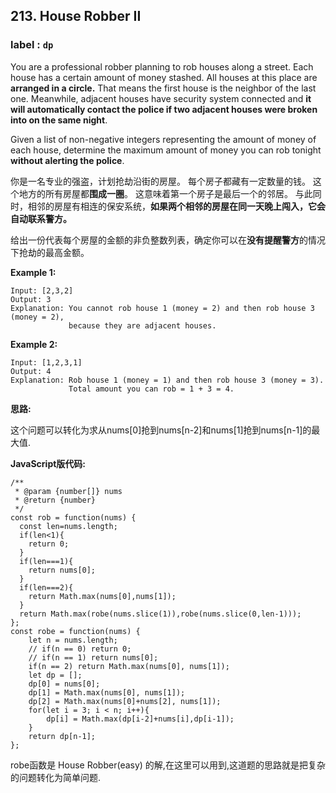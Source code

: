 ## 213. House Robber II

### label : `dp`

You are a professional robber planning to rob houses along a street. Each house has a certain amount of money stashed. All houses at this place are **arranged in a circle.** That means the first house is the neighbor of the last one. Meanwhile, adjacent houses have security system connected and **it will automatically contact the police if two adjacent houses were broken into on the same night**.

Given a list of non-negative integers representing the amount of money of each house, determine the maximum amount of money you can rob tonight **without alerting the police**.



你是一名专业的强盗，计划抢劫沿街的房屋。 每个房子都藏有一定数量的钱。 这个地方的所有房屋都**围成一圈**。 这意味着第一个房子是最后一个的邻居。 与此同时，相邻的房屋有相连的保安系统，**如果两个相邻的房屋在同一天晚上闯入，它会自动联系警方。**

 给出一份代表每个房屋的金额的非负整数列表，确定你可以在**没有提醒警方**的情况下抢劫的最高金额。



**Example 1:**

```
Input: [2,3,2]
Output: 3
Explanation: You cannot rob house 1 (money = 2) and then rob house 3 (money = 2),
             because they are adjacent houses.
```

**Example 2:**

```
Input: [1,2,3,1]
Output: 4
Explanation: Rob house 1 (money = 1) and then rob house 3 (money = 3).
             Total amount you can rob = 1 + 3 = 4.
```



**思路:**

​	这个问题可以转化为求从nums[0]抢到nums[n-2]和nums[1]抢到nums[n-1]的最大值.

**JavaScript版代码:**

```
/**
 * @param {number[]} nums
 * @return {number}
 */
const rob = function(nums) {
  const len=nums.length;
  if(len<1){
    return 0;
  }
  if(len===1){
    return nums[0];
  }
  if(len===2){
    return Math.max(nums[0],nums[1]);
  }
  return Math.max(robe(nums.slice(1)),robe(nums.slice(0,len-1)));
};
const robe = function(nums) {
    let n = nums.length;
    // if(n == 0) return 0;
    // if(n == 1) return nums[0];
    if(n == 2) return Math.max(nums[0], nums[1]);
    let dp = [];
    dp[0] = nums[0];
    dp[1] = Math.max(nums[0], nums[1]);
    dp[2] = Math.max(nums[0]+nums[2], nums[1]);
    for(let i = 3; i < n; i++){
        dp[i] = Math.max(dp[i-2]+nums[i],dp[i-1]);
    }
    return dp[n-1];
};
```

robe函数是 House Robber(easy) 的解,在这里可以用到,这道题的思路就是把复杂的问题转化为简单问题.